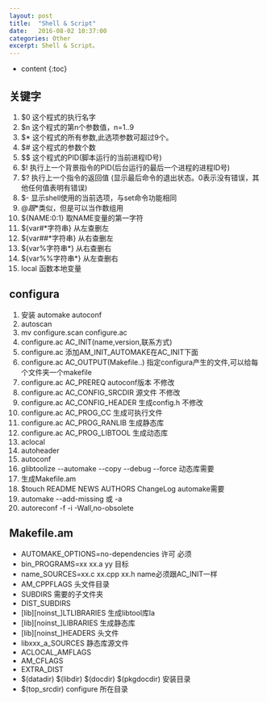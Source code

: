 ```yaml
---
layout: post
title:  "Shell & Script"
date:   2016-08-02 10:37:00
categories: Other
excerpt: Shell & Script。
---
```


* content
{:toc}

## 关键字
01. $0 这个程式的执行名字
02. $n 这个程式的第n个参数值，n=1..9
03. $* 这个程式的所有参数,此选项参数可超过9个。
04. $# 这个程式的参数个数
05. $$ 这个程式的PID(脚本运行的当前进程ID号)
06. $! 执行上一个背景指令的PID(后台运行的最后一个进程的进程ID号)
07. $? 执行上一个指令的返回值 (显示最后命令的退出状态。0表示没有错误，其他任何值表明有错误)
08. $- 显示shell使用的当前选项，与set命令功能相同
09. $@ 跟$*类似，但是可以当作数组用
10. ${NAME:0:1} 取NAME变量的第一字符
11. ${var#*字符串}  从左查删左
13. ${var##*字符串} 从右查删左 
14. ${var%字符串*}  从右查删右 
15. ${var%%字符串*} 从左查删右
16. local 函数本地变量

## configura
01. 安装 automake autoconf
02. autoscan
03. mv configure.scan configure.ac
04. configure.ac AC_INIT(name,version,联系方式)
05. configure.ac 添加AM_INIT_AUTOMAKE在AC_INIT下面
06. configure.ac AC_OUTPUT(Makefile..) 指定configura产生的文件,可以给每个文件夹一个makefile
07. configure.ac AC_PREREQ autoconf版本 不修改
08. configure.ac AC_CONFIG_SRCDIR 源文件 不修改
09. configure.ac AC_CONFIG_HEADER 生成config.h 不修改
10. configure.ac AC_PROG_CC 生成可执行文件
11. configure.ac AC_PROG_RANLIB 生成静态库
12. configure.ac AC_PROG_LIBTOOL 生成动态库
13. aclocal 
14. autoheader
15. autoconf
16. glibtoolize --automake --copy --debug --force 动态库需要
17. 生成Makefile.am
18. $touch README NEWS AUTHORS ChangeLog automake需要
19. automake --add-missing 或 -a
19. autoreconf -f -i -Wall,no-obsolete

## Makefile.am
* AUTOMAKE_OPTIONS=no-dependencies 许可 必须
* bin_PROGRAMS=xx xx.a yy 目标
* name_SOURCES=xx.c xx.cpp xx.h name必须跟AC_INIT一样
* AM_CPPFLAGS 头文件目录
* SUBDIRS 需要的子文件夹
* DIST_SUBDIRS
* [lib][noinst_]LTLIBRARIES 生成libtool库la
* [lib][noinst_]LIBRARIES 生成静态库
* [lib][noinst_]HEADERS 头文件
* libxxx_a_SOURCES 静态库源文件
* ACLOCAL_AMFLAGS
* AM_CFLAGS
* EXTRA_DIST
* $(datadir) $(libdir) $(docdir) $(pkgdocdir) 安装目录
* $(top_srcdir) configure 所在目录











